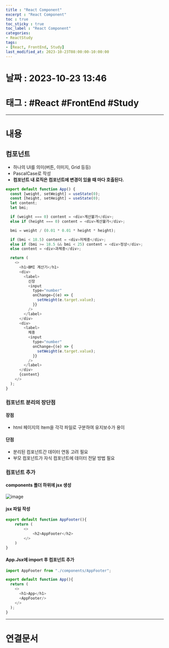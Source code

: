 ```yaml
---
title : "React Component"
excerpt : "React Component"
toc : true
toc_sticky : true
toc_label : "React Component"
categories:
- ReactStudy
tags:
- [React, FrontEnd, Study]
last_modified_at: 2023-10-23T08:00:00-10:00:00
---
```


# 날짜 : 2023-10-23 13:46

# 태그 : #React #FrontEnd #Study 
---

# 내용

##  컴포넌트
- 하나의 UI를 의미(버튼, 이미지, Grid 등등)
- PascalCase로 작성
- **컴포넌트 내 로직은 컴포넌트에 변경이 있을 때 마다 호출된다.**

```javascript
export default function App() {
  const [weight, setWeight] = useState(0);
  const [height, setHeight] = useState(0);
  let content;
  let bmi;

  if (weight === 0) content = <div>계산불가</div>;
  else if (height === 0) content = <div>계산불가</div>;

  bmi = weight / (0.01 * 0.01 * height * height);

  if (bmi < 18.5) content = <div>저체중</div>;
  else if (bmi >= 18.5 && bmi < 25) content = <div>정상</div>;
  else content = <div>과체중</div>;

  return (
    <>
      <h1>BMI 계산기</h1>
      <div>
        <label>
          신장
          <input
            type="number"
            onChange={(e) => {
              setHeight(e.target.value);
            }}
          />
        </label>
      </div>
      <div>
        <label>
          체중
          <input
            type="number"
            onChange={(e) => {
              setWeight(e.target.value);
            }}
          />
        </label>
      </div>
      {content}
    </>
  );
}
```

### 컴포넌트 분리의 장단점

#### 장점
- html 페이지의 Item을 각각 파일로 구분하여 유지보수가 용이

#### 단점
- 분리된 컴포넌트간 데이터 연동 고려 필요
- 부모 컴포넌트가 자식 컴포넌트에 데이터 전달 방법 필요

### 컴포넌트 추가

#### components 폴더 하위에 jsx 생성
  
![image](../../assets/images/AppHeaderjsx.png)

#### jsx 파일 작성

```javascript
export default function AppFooter(){
    return (
        <>
            <h2>AppFooter</h2>
        </>
    )
}
```

#### App.Jsx에 import 후 컴포넌트 추가

```javascript
import AppFooter from "./components/AppFooter";

export default function App(){
  return (
    <>
      <h1>App</h1>
      <AppFooter/>
    </>
  );
}
```

---

# 연결문서
